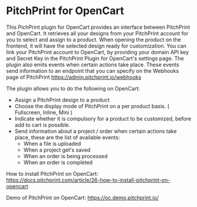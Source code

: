 # PitchPrint for OpenCart

This PichPrint plugin for OpenCart provides an interface between PitchPrint and OpenCart.
It retrieves all your designs from your PitchPrint account for you to select and assign to a product. When opening the product on the frontend, it will have the selected design ready for customization.
You can link your PitchPrint account to OpenCart, by providing your domain API key and Secret Key in the PitchPrint Plugin for OpenCart's settings page.
The plugin also emits events when certain actions take place. These events send information to an endpoint that you can specify on the Webhooks page of PitchPrint https://admin.pitchprint.io/webhooks

The plugin allows you to do the following on OpenCart:

* Assign a PitchPrint design to a product
* Choose the display mode of PitchPrint on a per product basis. ( Fullscreen, Inline, Mini )
* Indicate whether it is compulsory for a product to be customized, before add to cart is possible.
* Send information about a project / order when certain actions take place, these are the list of available events:
  * When a file is uploaded
  * When a project get's saved
  * When an order is being processed
  * When an order is completed

How to install PitchPrint on OpenCart: https://docs.pitchprint.com/article/26-how-to-install-pitchprint-on-opencart

Demo of PitchPrint on OpenCart: https://oc.demo.pitchprint.io/
